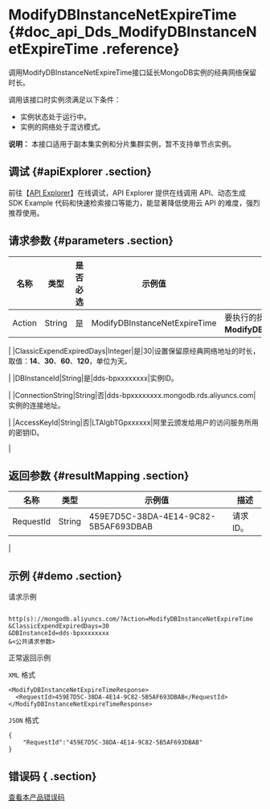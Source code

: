 # ModifyDBInstanceNetExpireTime {#doc_api_Dds_ModifyDBInstanceNetExpireTime .reference}

调用ModifyDBInstanceNetExpireTime接口延长MongoDB实例的经典网络保留时长。

调用该接口时实例须满足以下条件：

-   实例状态处于运行中。
-   实例的网络处于混访模式。

**说明：** 本接口适用于副本集实例和分片集群实例，暂不支持单节点实例。

## 调试 {#apiExplorer .section}

前往【[API Explorer](https://api.aliyun.com/#product=Dds&api=ModifyDBInstanceNetExpireTime)】在线调试，API Explorer 提供在线调用 API、动态生成 SDK Example 代码和快速检索接口等能力，能显著降低使用云 API 的难度，强烈推荐使用。

## 请求参数 {#parameters .section}

|名称|类型|是否必选|示例值|描述|
|--|--|----|---|--|
|Action|String|是|ModifyDBInstanceNetExpireTime|要执行的操作，取值：**ModifyDBInstanceNetExpireTime**。

 |
|ClassicExpendExpiredDays|Integer|是|30|设置保留原经典网络地址的时长，取值：**14**、**30**、**60**、**120**，单位为天。

 |
|DBInstanceId|String|是|dds-bpxxxxxxxx|实例ID。

 |
|ConnectionString|String|否|dds-bpxxxxxxxx.mongodb.rds.aliyuncs.com|实例的连接地址。

 |
|AccessKeyId|String|否|LTAIgbTGpxxxxxx|阿里云颁发给用户的访问服务所用的密钥ID。

 |

## 返回参数 {#resultMapping .section}

|名称|类型|示例值|描述|
|--|--|---|--|
|RequestId|String|459E7D5C-38DA-4E14-9C82-5B5AF693DBAB|请求ID。

 |

## 示例 {#demo .section}

请求示例

``` {#request_demo}

http(s)://mongodb.aliyuncs.com/?Action=ModifyDBInstanceNetExpireTime
&ClassicExpendExpiredDays=30
&DBInstanceId=dds-bpxxxxxxxx
&<公共请求参数>

```

正常返回示例

`XML` 格式

``` {#xml_return_success_demo}
<ModifyDBInstanceNetExpireTimeResponse>
  <RequestId>459E7D5C-38DA-4E14-9C82-5B5AF693DBAB</RequestId>
</ModifyDBInstanceNetExpireTimeResponse>

```

`JSON` 格式

``` {#json_return_success_demo}
{
	"RequestId":"459E7D5C-38DA-4E14-9C82-5B5AF693DBAB"
}
```

## 错误码 { .section}

[查看本产品错误码](https://error-center.aliyun.com/status/product/Dds)

